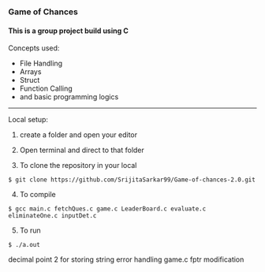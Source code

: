 ### Game of Chances

#### This is a group project build using C

Concepts used:
- File Handling
- Arrays
- Struct
- Function Calling
- and basic programming logics

----
Local setup:
1. create a folder and open your editor
2. Open terminal and direct to that folder

3. To clone the repository in your local
```
$ git clone https://github.com/SrijitaSarkar99/Game-of-chances-2.0.git
```
4. To compile 
```
$ gcc main.c fetchQues.c game.c LeaderBoard.c evaluate.c eliminateOne.c inputDet.c
```
5. To run 
```
$ ./a.out
```
 
decimal point 2 for storing
string error handling
game.c fptr modification
